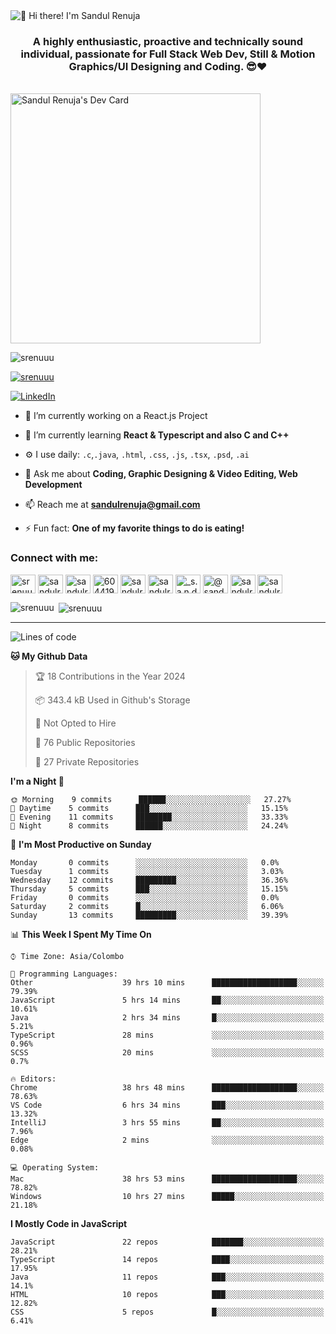 <img src="https://user-images.githubusercontent.com/49369577/97047278-562d0200-1596-11eb-8a4f-656b2acf2b6a.gif" alt="👋 Hi there! I'm Sandul Renuja" title="👋 Hi there! I'm Sandul Renuja"/>
<h3 align="center">A highly enthusiastic, proactive and technically sound individual, passionate for Full Stack Web Dev, Still & Motion Graphics/UI Designing and Coding. 😎❤</h3>
<br>
<a href="https://app.daily.dev/sandulr"><img src="https://api.daily.dev/devcards/0ac820e4d7bf4fb8a52823b51c67f13e.png?r=0uy" width="400" alt="Sandul Renuja's Dev Card"/></a>
<br>
<p align="left"> <img src="https://komarev.com/ghpvc/?username=srenuuu&label=Profile%20views&color=43cc11&style=flat" alt="srenuuu" /> </p>

<p align="left"> <a href="https://github.com/ryo-ma/github-profile-trophy"><img src="https://github-profile-trophy.vercel.app/?username=srenuuu&title=Commit,PullRequest,Repository" alt="srenuuu" /></a> </p>

<p align="left">
   <a href="https://linkedin.com/in/sandulr/" target="_blank">
      <img src="https://img.shields.io/badge/-Sandul Renuja-blue?style=for-the-badge&logo=Linkedin" alt="LinkedIn">
   </a>
</p>

- 🔭 I’m currently working on a React.js Project
- 🌱 I’m currently learning **React & Typescript and also C and C++**
- ⚙️ I use daily: `.c`,`.java`, `.html`, `.css`, `.js`, `.tsx`, `.psd`, `.ai`
- 💬 Ask me about **Coding, Graphic Designing & Video Editing, Web Development**
- 📫 Reach me at **sandulrenuja@gmail.com**

- ⚡ Fun fact: **One of my favorite things to do is eating!**

<h3 align="left">Connect with me:</h3>
<p align="left">
<a href="https://dev.to/srenuuu" target="blank"><img align="center" src="https://cdn.jsdelivr.net/npm/simple-icons@3.0.1/icons/dev-dot-to.svg" alt="srenuuu" height="30" width="40" /></a>
<a href="https://twitter.com/sandulr" target="blank"><img align="center" src="https://cdn.jsdelivr.net/npm/simple-icons@3.0.1/icons/twitter.svg" alt="sandulr" height="30" width="40" /></a>
<a href="https://linkedin.com/in/sandulr" target="blank"><img align="center" src="https://cdn.jsdelivr.net/npm/simple-icons@3.0.1/icons/linkedin.svg" alt="sandulr" height="30" width="40" /></a>
<a href="https://stackoverflow.com/users/6044198" target="blank"><img align="center" src="https://cdn.jsdelivr.net/npm/simple-icons@3.0.1/icons/stackoverflow.svg" alt="6044198" height="30" width="40" /></a>
<a href="https://kaggle.com/sandulrenuja" target="blank"><img align="center" src="https://cdn.jsdelivr.net/npm/simple-icons@3.0.1/icons/kaggle.svg" alt="sandulrenuja" height="30" width="40" /></a>
<a href="https://fb.com/sandulrenuja" target="blank"><img align="center" src="https://cdn.jsdelivr.net/npm/simple-icons@3.0.1/icons/facebook.svg" alt="sandulrenuja" height="30" width="40" /></a>
<a href="https://instagram.com/_s.a.n.d.u.l_" target="blank"><img align="center" src="https://cdn.jsdelivr.net/npm/simple-icons@3.0.1/icons/instagram.svg" alt="_s.a.n.d.u.l_" height="30" width="40" /></a>
<a href="https://medium.com/@sandulrenuja" target="blank"><img align="center" src="https://cdn.jsdelivr.net/npm/simple-icons@3.0.1/icons/medium.svg" alt="@sandulrenuja" height="30" width="40" /></a>
<a href="https://www.codechef.com/users/sandulr" target="blank"><img align="center" src="https://cdn.jsdelivr.net/npm/simple-icons@3.1.0/icons/codechef.svg" alt="sandulr" height="30" width="40" /></a>
<a href="https://www.hackerrank.com/sandulrenuja" target="blank"><img align="center" src="https://cdn.jsdelivr.net/npm/simple-icons@3.0.1/icons/hackerrank.svg" alt="sandulrenuja" height="30" width="40" /></a>
</p>


<p><img align="left" src="https://github-readme-stats.vercel.app/api/top-langs?username=srenuuu&show_icons=true&locale=en&layout=compact" alt="srenuuu" /></p>

<p>&nbsp;<img align="center" src="https://github-readme-stats.vercel.app/api?username=srenuuu&show_icons=true&locale=en" alt="srenuuu" /></p>

<hr>

<!--START_SECTION:waka-->
![Lines of code](https://img.shields.io/badge/From%20Hello%20World%20I%27ve%20Written-0%20lines%20of%20code-blue)

**🐱 My Github Data** 

> 🏆 18 Contributions in the Year 2024
 > 
> 📦 343.4 kB Used in Github's Storage 
 > 
> 🚫 Not Opted to Hire
 > 
> 📜 76 Public Repositories
 > 
> 🔑 27 Private Repositories 

**I'm a Night 🦉** 

```text
🌞 Morning    9 commits      ██████░░░░░░░░░░░░░░░░░░░   27.27% 
🌆 Daytime    5 commits      ███░░░░░░░░░░░░░░░░░░░░░░   15.15% 
🌃 Evening    11 commits     ████████░░░░░░░░░░░░░░░░░   33.33% 
🌙 Night      8 commits      ██████░░░░░░░░░░░░░░░░░░░   24.24%

```
📅 **I'm Most Productive on Sunday** 

```text
Monday       0 commits      ░░░░░░░░░░░░░░░░░░░░░░░░░   0.0% 
Tuesday      1 commits      ░░░░░░░░░░░░░░░░░░░░░░░░░   3.03% 
Wednesday    12 commits     █████████░░░░░░░░░░░░░░░░   36.36% 
Thursday     5 commits      ███░░░░░░░░░░░░░░░░░░░░░░   15.15% 
Friday       0 commits      ░░░░░░░░░░░░░░░░░░░░░░░░░   0.0% 
Saturday     2 commits      █░░░░░░░░░░░░░░░░░░░░░░░░   6.06% 
Sunday       13 commits     █████████░░░░░░░░░░░░░░░░   39.39%

```


📊 **This Week I Spent My Time On** 

```text
⌚︎ Time Zone: Asia/Colombo

💬 Programming Languages: 
Other                    39 hrs 10 mins      ███████████████████░░░░░░   79.39% 
JavaScript               5 hrs 14 mins       ██░░░░░░░░░░░░░░░░░░░░░░░   10.61% 
Java                     2 hrs 34 mins       █░░░░░░░░░░░░░░░░░░░░░░░░   5.21% 
TypeScript               28 mins             ░░░░░░░░░░░░░░░░░░░░░░░░░   0.96% 
SCSS                     20 mins             ░░░░░░░░░░░░░░░░░░░░░░░░░   0.7%

🔥 Editors: 
Chrome                   38 hrs 48 mins      ███████████████████░░░░░░   78.63% 
VS Code                  6 hrs 34 mins       ███░░░░░░░░░░░░░░░░░░░░░░   13.32% 
IntelliJ                 3 hrs 55 mins       ██░░░░░░░░░░░░░░░░░░░░░░░   7.96% 
Edge                     2 mins              ░░░░░░░░░░░░░░░░░░░░░░░░░   0.08%

💻 Operating System: 
Mac                      38 hrs 53 mins      ███████████████████░░░░░░   78.82% 
Windows                  10 hrs 27 mins      █████░░░░░░░░░░░░░░░░░░░░   21.18%

```

**I Mostly Code in JavaScript** 

```text
JavaScript               22 repos            ███████░░░░░░░░░░░░░░░░░░   28.21% 
TypeScript               14 repos            ████░░░░░░░░░░░░░░░░░░░░░   17.95% 
Java                     11 repos            ███░░░░░░░░░░░░░░░░░░░░░░   14.1% 
HTML                     10 repos            ███░░░░░░░░░░░░░░░░░░░░░░   12.82% 
CSS                      5 repos             █░░░░░░░░░░░░░░░░░░░░░░░░   6.41%

```



<!--END_SECTION:waka-->
